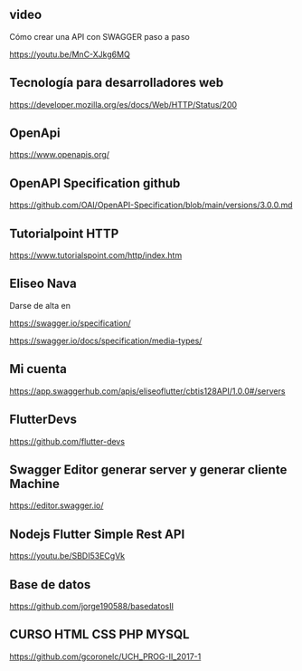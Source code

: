 ## video

Cómo crear una API con SWAGGER paso a paso

https://youtu.be/MnC-XJkg6MQ

## Tecnología para desarrolladores web

https://developer.mozilla.org/es/docs/Web/HTTP/Status/200

## OpenApi

https://www.openapis.org/

## OpenAPI Specification github

https://github.com/OAI/OpenAPI-Specification/blob/main/versions/3.0.0.md

## Tutorialpoint HTTP

https://www.tutorialspoint.com/http/index.htm

## Eliseo Nava 

Darse de alta en 

https://swagger.io/specification/

https://swagger.io/docs/specification/media-types/


## Mi cuenta

https://app.swaggerhub.com/apis/eliseoflutter/cbtis128API/1.0.0#/servers

##  FlutterDevs

https://github.com/flutter-devs



## Swagger Editor generar server y generar cliente Machine


https://editor.swagger.io/

## Nodejs Flutter Simple Rest API

https://youtu.be/SBDI53ECgVk

## Base de datos

https://github.com/jorge190588/basedatosII

## CURSO HTML CSS PHP MYSQL

https://github.com/gcoronelc/UCH_PROG-II_2017-1
